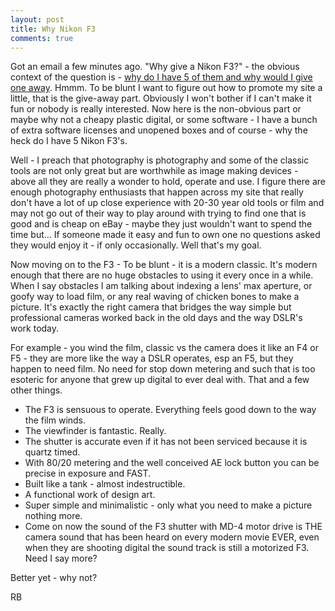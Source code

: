 ```yaml
---
layout: post
title: Why Nikon F3
comments: true
---
```

Got an email a few minutes ago. "Why give a Nikon F3?" - the obvious context of the question is - <a href="http://photo.rwboyer.com/2011/02/04/nikon-f3-i-think-i-am-cornering-the-market/">why do I have 5 of them and why would I give one away</a>. Hmmm. To be blunt I want to figure out how to promote my site a little, that is the give-away part. Obviously I won't bother if I can't make it fun or nobody is really interested. Now here is the non-obvious part or maybe why not a cheapy plastic digital, or some software - I have a bunch of extra software licenses and unopened boxes and of course - why the heck do I have 5 Nikon F3's.

Well - I preach that photography is photography and some of the classic tools are not only great but are worthwhile as image making devices - above all they are really a wonder to hold, operate and use. I figure there are enough photography enthusiasts that happen across my site that really don't have a lot of up close experience with 20-30 year old tools or film and may not go out of their way to play around with trying to find one that is good and is cheap on eBay - maybe they just wouldn't want to spend the time but... If someone made it easy and fun to own one no questions asked they would enjoy it - if only occasionally. Well that's my goal.

Now moving on to the F3 - To be blunt - it is a modern classic. It's modern enough that there are no huge obstacles to using it every once in a while. When I say obstacles I am talking about indexing a lens' max aperture, or goofy way to load film, or any real waving of chicken bones to make a picture. It's exactly the right camera that bridges the way simple but professional cameras worked back in the old days and the way DSLR's work today.

For example - you wind the film, classic vs the camera does it like an F4 or F5 - they are more like the way a DSLR operates, esp an F5, but they happen to need film. No need for stop down metering and such that is too esoteric for anyone that grew up digital to ever deal with. That and a few other things.
<ul>
	<li>The F3 is sensuous to operate. Everything feels good down to the way the film winds.</li>
	<li>The viewfinder is fantastic. Really.</li>
	<li>The shutter is accurate even if it has not been serviced because it is quartz timed.</li>
	<li>With 80/20 metering and the well conceived AE lock button you can be precise in exposure and FAST.</li>
	<li>Built like a tank - almost indestructible.</li>
	<li>A functional work of design art.</li>
	<li>Super simple and minimalistic - only what you need to make a picture nothing more.</li>
	<li>Come on now the sound of the F3 shutter with MD-4 motor drive is THE camera sound that has been heard on every modern movie EVER, even when they are shooting digital the sound track is still a motorized F3. Need I say more?</li>
</ul>
Better yet - why not?

RB